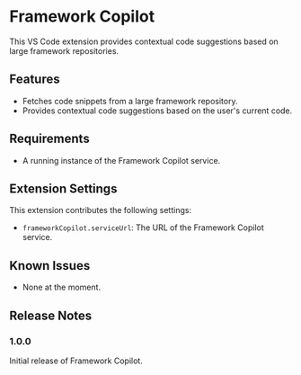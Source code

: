 # Framework Copilot

This VS Code extension provides contextual code suggestions based on large framework repositories.


## Features

- Fetches code snippets from a large framework repository.
- Provides contextual code suggestions based on the user's current code.

## Requirements

- A running instance of the Framework Copilot service.

## Extension Settings

This extension contributes the following settings:

- `frameworkCopilot.serviceUrl`: The URL of the Framework Copilot service.

## Known Issues

- None at the moment.

## Release Notes

### 1.0.0

Initial release of Framework Copilot.